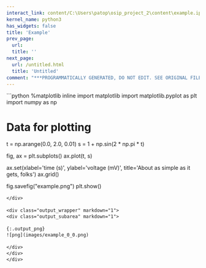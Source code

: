 ```yaml
---
interact_link: content/C:\Users\patop\osip_project_2\content\example.ipynb
kernel_name: python3
has_widgets: false
title: 'Example'
prev_page:
  url: 
  title: ''
next_page:
  url: /untitled.html
  title: 'Untitled'
comment: "***PROGRAMMATICALLY GENERATED, DO NOT EDIT. SEE ORIGINAL FILES IN /content***"
---
```



<div markdown="1" class="cell code_cell">
<div class="input_area" markdown="1">
```python
%matplotlib inline
import matplotlib
import matplotlib.pyplot as plt
import numpy as np

# Data for plotting
t = np.arange(0.0, 2.0, 0.01)
s = 1 + np.sin(2 * np.pi * t)

fig, ax = plt.subplots()
ax.plot(t, s)

ax.set(xlabel='time (s)', ylabel='voltage (mV)',
        title='About as simple as it gets, folks')
ax.grid()

fig.savefig("example.png")
plt.show()

```
</div>

<div class="output_wrapper" markdown="1">
<div class="output_subarea" markdown="1">

{:.output_png}
![png](images/example_0_0.png)

</div>
</div>
</div>

